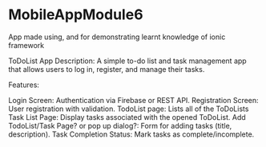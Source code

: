 # MobileAppModule6
App made using, and for demonstrating learnt knowledge of ionic framework

ToDoList App
Description: A simple to-do list and task management app that allows users to log in, register, and manage their tasks.

Features:

Login Screen: Authentication via Firebase or REST API.
Registration Screen: User registration with validation.
TodoList page: Lists all of the ToDoLists
Task List Page: Display tasks associated with the opened ToDoList.
Add TodoList/Task Page? or pop up dialog?: Form for adding tasks (title, description).
Task Completion Status: Mark tasks as complete/incomplete.

